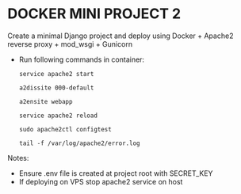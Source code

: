 # DOCKER MINI PROJECT 2

Create a minimal Django project and deploy using Docker + Apache2 reverse proxy + mod_wsgi + Gunicorn

- Run following commands in container:

    ```service apache2 start```

    ```a2dissite 000-default```

    ```a2ensite webapp```

    ```service apache2 reload```

    ```sudo apache2ctl configtest```

    ```tail -f /var/log/apache2/error.log```

Notes:
- Ensure .env file is created at project root with SECRET_KEY
- If deploying on VPS stop apache2 service on host

